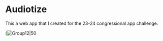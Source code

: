 # Audiotize

This a web app that I created for the 23-24 congressional app challenge.

(![Group12|50](https://github.com/amanibobo/audiotize/assets/128825064/74f6cdd9-be66-4f0d-8c67-306dc9c16e49)

